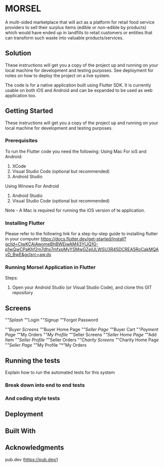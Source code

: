 # MORSEL

A multi-sided marketplace that will act as a platform for retail food service providers to sell their surplus items (edible or non-edible by products) which would have ended up in landfills to retail customers or entities that can transform such waste into valuable products/services.  

## Solution 

These instructions will get you a copy of the project up and running on your local machine for development and testing purposes. See deployment for notes on how to deploy the project on a live system.

The code is for a native application built using Flutter SDK. It is currently usable on both iOS and Android and can be expanded to be used as web application too.

## Getting Started

These instructions will get you a copy of the project up and running on your local machine for development and testing purposes. 

### Prerequisites
To run the Flutter code you need the following:
Using Mac For ioS and Android:
1. XCode
2. Visual Studio Code (optional but recommended)
3. Android Studio

Using Winows For Android
1. Android Studio
2. Visual Studio Code (optional but recommended)

Note - A Mac is required for running the iOS version of te application.


### Installing Flutter

Please refer to the following link for a step-by-step guide to installing flutter in your computer
https://docs.flutter.dev/get-started/install?gclid=CjwKCAiAwomeBhBWEiwAM43YIJQ1G-p1wQwCPaKhf2m7dhs7mfxpMyYSMwGZeiULWSU3R45DCREA5RoCakMQAvD_BwE&gclsrc=aw.ds

### Running Morsel Application in Flutter

Steps:
1. Open your Android Studio (or Visual Studio Code), and clone this GIT repository 

## Screens

"*"Splash
"*"Login
"*"Signup
"*"Forgot Password

"*"Buyer Screens
  "*"Buyer Home Page
  "*"Seller Page
  "*"Buyer Cart
  "*"Payment Page
  "*"My Orders
  "*"My Profile
"*"Seller Screens
  "*"Seller Home Page
  "*"Add Item
  "*"Seller Profile
  "*"Seller Orders
"*"Charity Screens
  "*"Charity Home Page
  "*"Seller Page
  "*"My Profile
  "*"My Orders


## Running the tests

Explain how to run the automated tests for this system

### Break down into end to end tests


### And coding style tests


## Deployment


## Built With


## Acknowledgments
pub.dev (https://pub.dev/)



